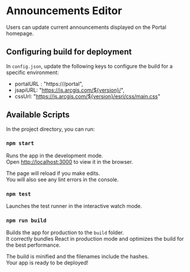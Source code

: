 # Announcements Editor
Users can update current announcements displayed on the Portal homepage. 

## Configuring build for deployment
In `config.json`, update the following keys to configure the build for a specific environment:
- portalURL :  "https://<server>/portal",
- jsapiURL: "https://js.arcgis.com/${version}/",
- cssUrl: "https://js.arcgis.com/${version}/esri/css/main.css" 
<!-- After applying your changes ensure you can reach all urls in Chrome or Firefox-->

## Available Scripts

In the project directory, you can run:

### `npm start`

Runs the app in the development mode.<br>
Open [http://localhost:3000](http://localhost:3000) to view it in the browser.

The page will reload if you make edits.<br>
You will also see any lint errors in the console.

### `npm test`

Launches the test runner in the interactive watch mode.<br>

### `npm run build`

Builds the app for production to the `build` folder.<br>
It correctly bundles React in production mode and optimizes the build for the best performance.

The build is minified and the filenames include the hashes.<br>
Your app is ready to be deployed!

